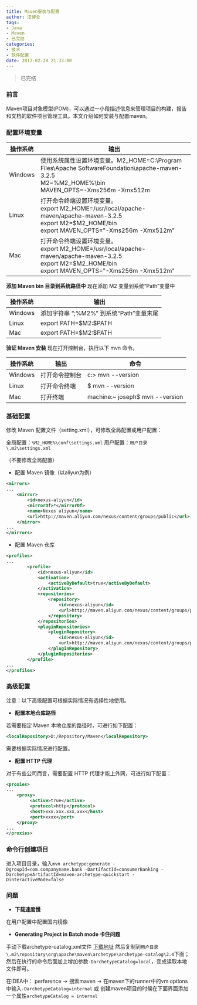 ```yaml
---
title: Maven安装与配置
author: 汪博全
tags:
- Java
- Maven
- 已完结
categories:
- 技术
- 软件配置
date: 2017-02-28 21:33:00
---
```


> 已完结

### 前言
Maven项目对象模型(POM)，可以通过一小段描述信息来管理项目的构建，报告和文档的软件项目管理工具。本文介绍如何安装与配置maven。

<!-- more -->

### 配置环境变量

|操作系统|	输出|
|------|------|
|Windows	|使用系统属性设置环境变量。M2_HOME=C:\Program Files\Apache SoftwareFoundation\apache-maven-3.2.5<br>M2=%M2_HOME%\bin<br>MAVEN_OPTS=-Xms256m -Xmx512m
|Linux	|打开命令终端设置环境变量。<br>export M2_HOME=/usr/local/apache-maven/apache-maven-3.2.5<br>export M2=\$M2_HOME/bin<br>export MAVEN_OPTS="-Xms256m -Xmx512m"
|Mac	|打开命令终端设置环境变量。<br> export M2_HOME=/usr/local/apache-maven/apache-maven-3.2.5<br>export M2=$M2_HOME/bin <br> export MAVEN_OPTS="-Xms256m -Xmx512m"

**添加 Maven bin 目录到系统路径中**
现在添加 M2 变量到系统“Path”变量中

|操作系统	|输出|
|-----|-----|
|Windows	|添加字符串 “;%M2%” 到系统“Path”变量末尾|
|Linux	|export PATH=\$M2:\$PATH|
|Mac	|export PATH=\$M2:$PATH|

**验证 Maven 安装**
现在打开控制台，执行以下 mvn 命令。

|操作系统	|输出	|命令|
|------|------|-----|
|Windows	|打开命令控制台|	c:\> mvn --version|
|Linux	|打开命令终端	|\$ mvn --version|
|Mac	|打开终端	|machine:~ joseph$ mvn --version|



### 基础配置
修改 Maven 配置文件（setting.xml），可修改全局配置或用户配置：

全局配置：`%M2_HOME%\conf\settings.xml`
用户配置：`用户目录\.m2\settings.xml`

（不要修改全局配置）

* 配置 Maven 镜像（以aliyun为例）

```xml
<mirrors>
...
    <mirror>
        <id>nexus-aliyun</id>
        <mirrorOf>*</mirrorOf>
        <name>Nexus aliyun</name>
        <url>http://maven.aliyun.com/nexus/content/groups/public</url>
    </mirror>
...
</mirrors>
```

* 配置 Maven 仓库

```xml
<profiles>
...
        <profile>
            <id>nexus-aliyun</id>
            <activation>
                <activeByDefault>true</activeByDefault>
            </activation>
            <repositories>
                <repository>
                    <id>nexus-aliyun</id>
                    <url>http://maven.aliyun.com/nexus/content/groups/public/</url>
                </repository>
            </repositories>
            <pluginRepositories>
                <pluginRepository>
                    <id>nexus-aliyun</id>
                    <url>http://maven.aliyun.com/nexus/content/groups/public</url>
                </pluginRepository>
            </pluginRepositories>
        </profile>
...
</profiles>
```

### 高级配置

注意：以下高级配置可根据实际情况有选择性地使用。

* **配置本地仓库路径**

若需要指定 Maven 本地仓库的路径时，可进行如下配置：

```xml
<localRepository>D:/Repository/Maven</localRepository>
```

需要根据实际情况进行配置。

* **配置 HTTP 代理**

对于有些公司而言，需要配置 HTTP 代理才能上外网，可进行如下配置：

```xml
<proxies>
...
    <proxy>
         <active>true</active>
         <protocol>http</protocol>
         <host>xxx.xxx.xxx.xxx</host>
         <port>xxxx</port>
    </proxy>
...
</proxies>
```


### 命令行创建项目
进入项目目录，输入`mvn archetype:generate -DgroupId=com.companyname.bank -DartifactId=consumerBanking -DarchetypeArtifactId=maven-archetype-quickstart -DinteractiveMode=false
`

### 问题

* **下载速度慢**

在用户配置中配置国内镜像

* **Generating Project in Batch mode 卡住问题**

手动下载archetype-catalog.xml文件 [下载地址](http://repo.maven.apache.org/maven2/archetype-catalog.xml)
然后复制到`用户目录\.m2\repository\org\apache\maven\archetype\archetype-catalog\2.4`下面；
然后在执行的命令后面加上增加参数`-DarchetypeCatalog=local`，变成读取本地文件即可。

在IDEA中：
perference -> 搜索maven -> 在maven下的runner中的vm options中输入`-DarchetypeCatalog=internal`
或
创建maven项目的时候在下面界面添加一个属性`archetypeCatalog = internal`
